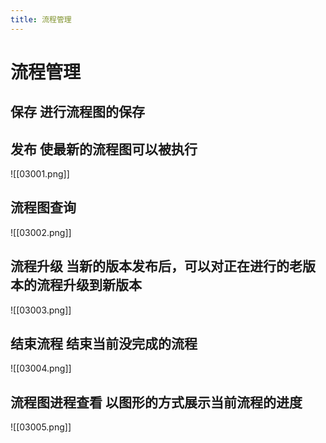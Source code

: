 ```yaml
---
title: 流程管理
---
```


# 流程管理

## 保存 进行流程图的保存
## 发布 使最新的流程图可以被执行
![[03001.png]]
## 流程图查询 
![[03002.png]]
## 流程升级 当新的版本发布后，可以对正在进行的老版本的流程升级到新版本
![[03003.png]]
## 结束流程 结束当前没完成的流程
![[03004.png]]
## 流程图进程查看 以图形的方式展示当前流程的进度
![[03005.png]]
